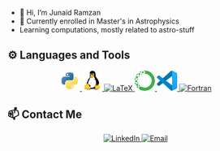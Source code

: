 - 👋 Hi, I’m Junaid Ramzan
- 👀 Currently enrolled in Master's in Astrophysics
- Learning computations, mostly related to astro-stuff

## ⚙️ Languages and Tools

<p align="center">
  <!-- Python -->
  <a href="https://www.python.org/" target="_blank" rel="noreferrer">
    <img src="https://raw.githubusercontent.com/devicons/devicon/master/icons/python/python-original.svg" alt="Python" width="40" height="40"/>
  </a>
  <!-- Linux -->
  <a href="https://www.linux.org/" target="_blank" rel="noreferrer">
    <img src="https://raw.githubusercontent.com/devicons/devicon/master/icons/linux/linux-original.svg" alt="Linux" width="40" height="40"/>
  </a>
  <!-- LaTeX -->
  <a href="https://www.latex-project.org/" target="_blank" rel="noreferrer">
    <img src="https://upload.wikimedia.org/wikipedia/commons/9/92/LaTeX_logo.svg" alt="LaTeX" width="40" height="40"/>
  </a>
  <!-- Anaconda -->
  <a href="https://www.anaconda.com/" target="_blank" rel="noreferrer">
    <img src="https://raw.githubusercontent.com/devicons/devicon/master/icons/anaconda/anaconda-original.svg" alt="Anaconda" width="40" height="40"/>
  </a>
  <!-- VS Code -->
  <a href="https://code.visualstudio.com/" target="_blank" rel="noreferrer">
    <img src="https://raw.githubusercontent.com/devicons/devicon/master/icons/vscode/vscode-original.svg" alt="VS Code" width="40" height="40"/>
  </a>
  <!-- Fortran -->
  <a href="https://fortran-lang.org/" target="_blank" rel="noreferrer">
    <img src="https://upload.wikimedia.org/wikipedia/commons/b/b8/Fortran_logo.svg" alt="Fortran" width="40" height="40"/>
  </a>
</p>

## 📫 Contact Me

<p align="center">
  <!-- LinkedIn -->
  <a href="https://www.linkedin.com/feed/" target="_blank" rel="noreferrer">
    <img src="https://img.shields.io/badge/LinkedIn-Connect-blue?style=for-the-badge&logo=linkedin" alt="LinkedIn"/>
  </a>
  <!-- Email -->
  <a href="mailto:Junaidramzan3573@gmail.com" target="_blank" rel="noreferrer">
    <img src="https://img.shields.io/badge/Email-Contact%20Me-informational?style=for-the-badge&logo=gmail&logoColor=red" alt="Email"/>
  </a>
</p>




